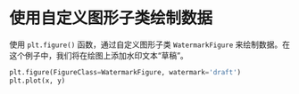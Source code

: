 # 使用自定义图形子类绘制数据

使用 `plt.figure()` 函数，通过自定义图形子类 `WatermarkFigure` 来绘制数据。在这个例子中，我们将在绘图上添加水印文本“草稿”。

```python
plt.figure(FigureClass=WatermarkFigure, watermark='draft')
plt.plot(x, y)
```
